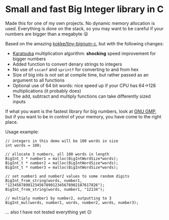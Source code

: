 # Small and fast Big Integer library in C

Made this for one of my own projects. No dynamic memory allocation is used. Everything is done on the stack, so you may want to be careful if your numbers are bigger than a megabyte :stuck_out_tongue_winking_eye:

Based on the amazing [kokke/tiny-bignum-c](https://github.com/kokke/tiny-bignum-c), but with the following changes:
- [Karatsuba](https://en.wikipedia.org/wiki/Karatsuba_algorithm) multiplication algorithm: **shocking** speed improvement for bigger numbers
- Added function to convert denary strings to integers
- No use of `sscanf` and `sprintf` for converting to and from hex
- Size of big ints is not set at compile time, but rather passed as an argument to all functions
- Optional use of 64 bit words: nice speed up if your CPU has 64→128 multiplications (it probably does)
- The add, subtract and multiply functions can take differently sized inputs

If what you want is the fastest library for big numbers, look at [GNU GMP](https://gmplib.org/), but if you want to be in control of your memory, you have come to the right place.

Usage example:

```
// integers in this demo will be 100 words in size
int words = 100;

// allocate 3 numbers, all 100 words in length
BigInt_t * number1 = malloc(BigIntWordSize*words);
BigInt_t * number2 = malloc(BigIntWordSize*words);
BigInt_t * number3 = malloc(BigIntWordSize*words);

// set number1 and number2 values to some random digits
BigInt_from_string(words, number1, "1234567890123456789012345678902187617826");
BigInt_from_string(words, number1, "12134");

// multiply number1 by number2, outputting to 3
BigInt_mul(words, number1, words, number2, words, number3);
```

... also I have not tested everything yet :confused:
